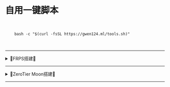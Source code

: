 # 自用一键脚本

<br />

		bash -c "$(curl -fsSL https://gwen124.ml/tools.sh)"

<br />
		


---

<details>
<summary>🔻FRPS搭建🔻</summary>
<br>

- 脚本下载完成后安装
```sh
chmod 700 ./install-frps.sh
./install-frps.sh install
```

- Update
```sh
./install-frps.sh update
```

- Uninstall
```sh
../install-frps.sh uninstall
```

<br />
</details>

---

<details>
<summary>🔻ZeroTier Moon搭建🔻</summary>
<br>

- 安装ZeroTier后先保存本机[ d71XXXXXX ]地址
```sh
*** Waiting for identity generation...

*** Success! You are ZeroTier address [ d71XXXXXX ]
```

- 云服务器填写ZeroTier ID加入虚拟网络
```sh
sudo zerotier-cli join 8bd5124fd****3d4
```

- 配置 Moon
- 进入 zerotier-one 程序所在的目录，默认为 /var/lib/zerotier-one。
```sh
cd /var/lib/zerotier-one
```

- 生成 moon.json 配置文件
```sh
sudo zerotier-idtool initmoon identity.public >> moon.json
```

- 编辑 moon.json 配置文件
- 将配置文件中的 "stableEndpoints": [] 修改成 "stableEndpoints": ["ServerIP/9993"]，将 ServerIP 替换成云服务器的公网IP。
```sh
sudo nano moon.json
```

- 生成 .moon 文件
```sh
sudo zerotier-idtool genmoon moon.json
```

- 将生成的 000000xxxxxxxxxx.moon 移动到 moons.d 目录
- moon 配置文件的名一般为10个前导零+本机的节点ID
```sh
sudo mkdir moons.d
sudo mv ./*.moon ./moons.d/
```

- 重启 zerotier-one 服务
```sh
sudo systemctl restart zerotier-one
```

- OpenWrt设置
- 加入 Moon
- 将命令中的两组 xxxxxxxxxx 都替换成 moon 的节点ID（本机ZeroTier地址）。
```sh
zerotier-cli orbit xxxxxxxxxx xxxxxxxxxx
```

- 检查是否添加成功
```sh
zerotier-cli listpeers
```
- ZeroTier插件设置
- 网络接口添加zt开头适配器，填写ZeroTier对应IP地址
- 创建/分配防火墙区域选择Lan
- 进入防火墙自定义规则中添加如下规则（替换掉ztxxxxxx）
```sh
iptables -I FORWARD -i ztxxxxxx -j ACCEPT
iptables -I FORWARD -o ztxxxxxx -j ACCEPT
iptables -t nat -I POSTROUTING -o ztxxxxxx -j MASQUERADE
```

<br />
</details>

---
